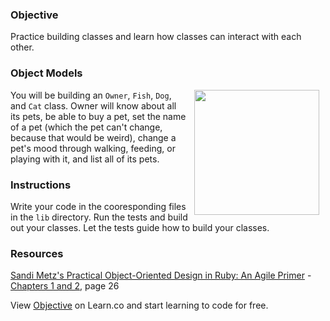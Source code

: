 

### Objective
Practice building classes and learn how classes can interact with each other.

### Object Models
<img src="https://after-school-assets.s3.amazonaws.com/dog-fall.gif" width="200px" align="right" hspace="10"> You will be building an `Owner`, `Fish`, `Dog`, and `Cat` class. Owner will know about all its pets, be able to buy a pet, set the name of a pet (which the pet can't change, because that would be weird), change a pet's mood through walking, feeding, or playing with it, and list all of its pets.

### Instructions

Write your code in the cooresponding files in the `lib` directory. Run the tests and build out your classes. Let the tests guide how to build your classes.

### Resources

[Sandi Metz's Practical Object-Oriented Design in Ruby: An Agile Primer](http://books.flatironschool.com/books/102) - [Chapters 1 and 2](http://books.flatironschool.com/books/102?page=48), page 26

<p data-visibility='hidden'>View <a href='https://learn.co/lessons/hs-my-pets-oo-lab' title='Objective'>Objective</a> on Learn.co and start learning to code for free.</p>
